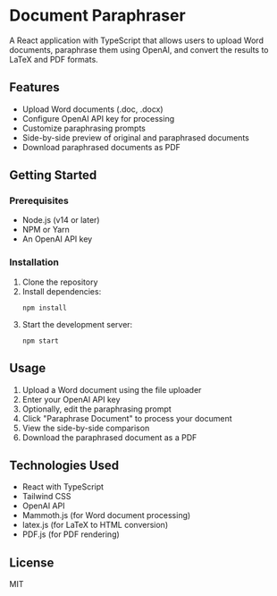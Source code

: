 # Document Paraphraser

A React application with TypeScript that allows users to upload Word documents, paraphrase them using OpenAI, and convert the results to LaTeX and PDF formats.

## Features

- Upload Word documents (.doc, .docx)
- Configure OpenAI API key for processing
- Customize paraphrasing prompts
- Side-by-side preview of original and paraphrased documents
- Download paraphrased documents as PDF

## Getting Started

### Prerequisites

- Node.js (v14 or later)
- NPM or Yarn
- An OpenAI API key

### Installation

1. Clone the repository
2. Install dependencies:
   ```
   npm install
   ```
3. Start the development server:
   ```
   npm start
   ```

## Usage

1. Upload a Word document using the file uploader
2. Enter your OpenAI API key
3. Optionally, edit the paraphrasing prompt
4. Click "Paraphrase Document" to process your document
5. View the side-by-side comparison
6. Download the paraphrased document as a PDF

## Technologies Used

- React with TypeScript
- Tailwind CSS
- OpenAI API
- Mammoth.js (for Word document processing)
- latex.js (for LaTeX to HTML conversion)
- PDF.js (for PDF rendering)

## License

MIT
